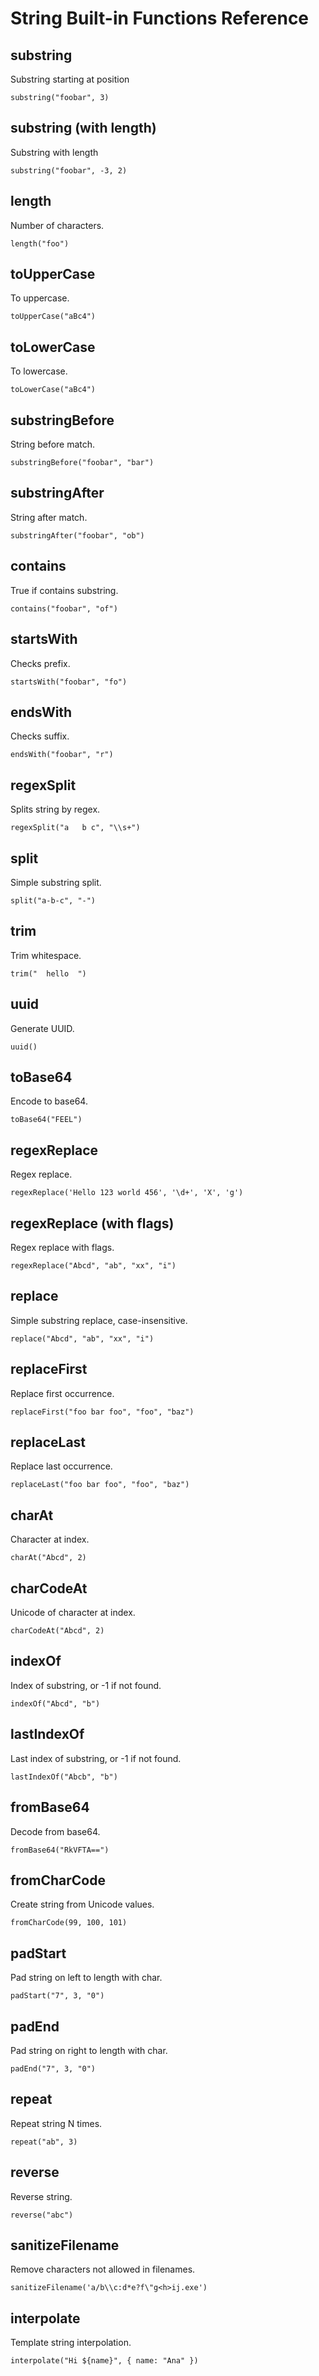 # String Built-in Functions Reference

## substring

Substring starting at position

```edgerules
substring("foobar", 3)
```

## substring (with length)

Substring with length

```edgerules
substring("foobar", -3, 2)
```

## length

Number of characters.

```edgerules
length("foo")
```

## toUpperCase

To uppercase.

```edgerules
toUpperCase("aBc4")
```

## toLowerCase

To lowercase.

```edgerules
toLowerCase("aBc4")
```

## substringBefore

String before match.

```edgerules
substringBefore("foobar", "bar")
```

## substringAfter

String after match.

```edgerules
substringAfter("foobar", "ob")
```

## contains

True if contains substring.

```edgerules
contains("foobar", "of")
```

## startsWith

Checks prefix.

```edgerules
startsWith("foobar", "fo")
```

## endsWith

Checks suffix.

```edgerules
endsWith("foobar", "r")
```

## regexSplit

Splits string by regex.

```edgerules
regexSplit("a   b c", "\\s+")
```

## split

Simple substring split.

```edgerules
split("a-b-c", "-")
```

## trim

Trim whitespace.

```edgerules
trim("  hello  ")
```

## uuid

Generate UUID.

```edgerules
uuid()
```

## toBase64

Encode to base64.

```edgerules
toBase64("FEEL")
```

## regexReplace

Regex replace.

```edgerules
regexReplace('Hello 123 world 456', '\d+', 'X', 'g')
```

## regexReplace (with flags)

Regex replace with flags.

```edgerules
regexReplace("Abcd", "ab", "xx", "i")
```

## replace

Simple substring replace, case-insensitive.

```edgerules
replace("Abcd", "ab", "xx", "i")
```

## replaceFirst

Replace first occurrence.

```edgerules
replaceFirst("foo bar foo", "foo", "baz")
```

## replaceLast

Replace last occurrence.

```edgerules
replaceLast("foo bar foo", "foo", "baz")
```

## charAt

Character at index.

```edgerules
charAt("Abcd", 2)
```

## charCodeAt

Unicode of character at index.

```edgerules
charCodeAt("Abcd", 2)
```

## indexOf

Index of substring, or -1 if not found.

```edgerules
indexOf("Abcd", "b")
```

## lastIndexOf

Last index of substring, or -1 if not found.

```edgerules
lastIndexOf("Abcb", "b")
```

## fromBase64

Decode from base64.

```edgerules
fromBase64("RkVFTA==")
```

## fromCharCode

Create string from Unicode values.

```edgerules
fromCharCode(99, 100, 101)
```

## padStart

Pad string on left to length with char.

```edgerules
padStart("7", 3, "0")
```

## padEnd

Pad string on right to length with char.

```edgerules
padEnd("7", 3, "0")
```

## repeat

Repeat string N times.

```edgerules
repeat("ab", 3)
```

## reverse

Reverse string.

```edgerules
reverse("abc")
```

## sanitizeFilename

Remove characters not allowed in filenames.

```edgerules
sanitizeFilename('a/b\\c:d*e?f\"g<h>ij.exe')
```

## interpolate

Template string interpolation.

```edgerules
interpolate("Hi ${name}", { name: "Ana" })
```
